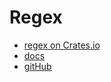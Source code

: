 # Regex

* [regex on Crates.io](https://crates.io/crates/regex)
* [docs](https://docs.rs/regex/latest/regex/)
* [gitHub](https://github.com/rust-lang/regex)

